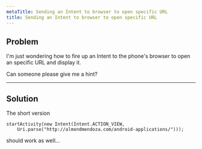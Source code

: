 ```yaml
---
metaTitle: Sending an Intent to browser to open specific URL
title: Sending an Intent to browser to open specific URL
---
```


## Problem

I'm just wondering how to fire up an Intent to the phone's browser to open an specific URL and display it.


Can someone please give me a hint?



---

## Solution

The short version



```
startActivity(new Intent(Intent.ACTION_VIEW, 
    Uri.parse("http://almondmendoza.com/android-applications/")));

```

should work as well...

